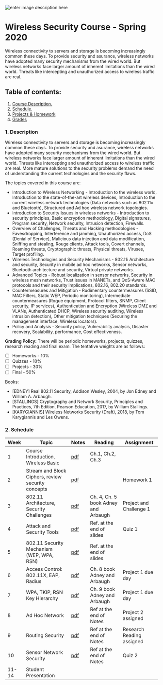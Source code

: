 
![enter image description here](https://www.uit.edu.vn/sites/vi/files/banner.png)

# Wireless Security Course - Spring 2020

Wireless connectivity to servers and storage is becoming increasingly common these days. To provide security and asurance, wireless networks have adopted many security mechanisms from the wired world. But wireless networks face larger amount of inherent limitations than the wired world. Threats like intercepting and unauthorized access to wireless traffic are real.


## Table of contents:
1.  [ Course Description. ](#desc)  
2. [ Schedule. ](#schedule)  
3. [Projects & Homework](#projects)
4. [Grades](#grade)
  
<a  name="desc"></a>  
### 1. Description  
  
Wireless connectivity to servers and storage is becoming increasingly common these days. To provide security and asurance, wireless networks have adopted many security mechanisms from the wired world. But wireless networks face larger amount of inherent limitations than the wired world. Threats like intercepting and unauthorized access to wireless traffic are real. More mature solutions to the security problems demand the need of understanding the current technologies and the security flaws.

The topics covered in this course are:

 - Introduction to Wireless Networking - Introduction to the wireless world, Introduction to the state-of-the-art wireless devices, Introduction to the current wireless network technologies (Data networks such as 802.11x and Bluetooth), Structured and Ad hoc wireless network topologies.
 - Introduction to Security Issues in wireless networks - Introduction to security principles, Basic encryption methodology, Digital signatures, Program security, Network security, Intrusion detection, Firewalls.
 - Overview of Challenges, Threats and Hacking methodologies - Eavesdropping, Interference and jamming, Unauthorized access, DoS (Denial of Service), Malicious data injection and data modification, Sniffing and stealing, Rouge clients, Attack tools, Covert channels, Roaming threats, Cryptographic threats, Physical threats, Viruses, Target profiling.
 - Wireless Technologies and Security Mechanisms - 802.11i Architecture and security, Security in mobile ad hoc networks, Sensor networks, Bluetooth architecture and security, Virtual private networks.
 - Advanced Topics - Robust localization in sensor networks, Security in wireless mesh networks, Trust issues in MANETs, and QoS-Aware MAC protocols and their security implications, 802.16, 802.20 standards.
 - Countermeasures and Mitigation - Rudimentary countermeasures (SSID, MAC Filters, Static WEP, Periodic monitoring), Intermediate countermeasures (Rogue equipment, Protocol filters, SNMP, Client security, IP services), Authentication and Encryption (Wireless DMZ and VLANs, Authenticated DHCP, Wireless security auditing, Wireless intrusion detection), Other mitigation techniques (Securing the management interface, Wireless locators).
 - Policy and Analysis - Security policy, Vulnerability analysis, Disaster recovery, Scalability, performance, Cost effectiveness.
 
**Grading Policy:** There will be periodic homeworks, projects, quizzes, research reading and final exam. The tentative weights are as follows: 
 - [ ] Homeworks - 10%
 - [ ] Quizzes - 10%
 - [ ] Projects - 30%
 - [ ] Final - 50%

Books: 
-   [EDNEY] Real 802.11 Security, Addison Wesley, 2004,   by Jon Edney and William A. Arbaugh.
-   [STALLINGS] Cryptography and Network Security, Principles and Practices, 7th Edition, Pearson Education, 2017,  by William Stallings.
-   [KARYGIANNIS] Wireless Networks Security (Draft),  2018,  by Tom Karygiannis and Les Owens.
  
<a  name="schedule"></a>  
### 2. Schedule


| Week | Topic  |  Notes | Reading |  Assignment
|--|--|-- | -- | -- |
| 1 | Course Introduction, Wireless Basic |[pdf](resourses/slides/lec-01.pdf) | Ch.1, Ch.2, Ch.3 |  |
| 2 | Stream and Block Ciphers, review security concepts | [pdf](resourses/slides/lec-03.pdf)|  | Homework 1  |
| 3 | 802.11 Architecture, Security Challenges |[pdf](resourses/slides/lec-05.pdf) | Ch. 4, Ch. 5 book Adney and Arbaugh  | Project and Challenge 1  |
| 4 | Attack and Security Tools |[pdf](resourses/slides/lec-07.pdf) | Ref. at the end of slides  | Quiz 1  |
| 5 | 802.11 Security Mechanism (WEP, WPA, RSN) | [pdf](resourses/slides/lec-09.pdf)| Ref. at the end of slides  |   |
| 6 | Access Control: 802.11X, EAP, Radius | [pdf](resourses/slides/lec-10.pdf)| Ch. 8 book Adney and Arbaugh  |  Project 1 due day  |
| 7 | WPA, TKIP, RSN Key Hierarchy |[pdf](resourses/slides/lec-13.pdf) | Ch. 9 book Adney and Arbaugh  |  Project 1 due day  |
| 8 | Ad Hoc Network |[pdf](resourses/slides/lec-20.pdf) | Ref at the end of Notes  |  Project 2 assigned  |
| 9 | Routing Security |[pdf](resourses/slides/lec-21.pdf) | Ref at the end of Notes  |  Research Reading assigned |
| 10 | Sensor Network Security |[pdf](resourses/slides/lec-23.pdf) | Ref at the end of Notes  |  Quiz 2 |
| 11-14 | Student Presentation | |   |  |










